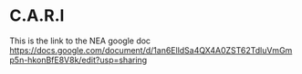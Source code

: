 # C.A.R.I

This is the link to the NEA google doc
https://docs.google.com/document/d/1an6ElldSa4QX4A0ZST62TdluVmGmp5n-hkonBfE8V8k/edit?usp=sharing
